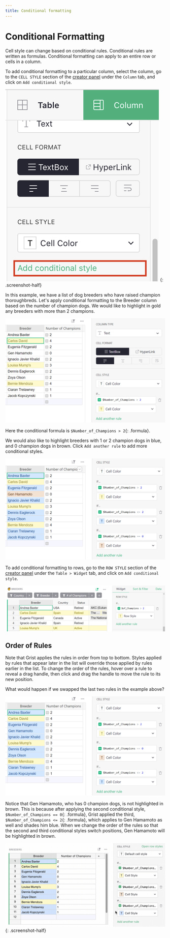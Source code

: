 ```yaml
---
title: Conditional formatting
---
```


Conditional Formatting
======================

Cell style can change based on conditional rules. Conditional rules are written as formulas. Conditional formatting can apply to an entire row or cells in a column. 

To add conditional formatting to a particular column, select the column, go to the `CELL STYLE` section of the [creator panel](glossary.md#creator-panel) under the `Column` tab, and click on `Add conditional style`.

*![Add conditional style](images/columns/add-conditional-style.png)*
{: .screenshot-half}

In this example, we have a list of dog breeders who have raised champion thoroughbreds. Let's apply conditional formatting to the Breeder column based on the number of champion dogs. We would like to highlight in gold any breeders with more than 2 champions.

![Writing conditional rules](images/columns/first-conditional-rule.png)

Here the conditional formula is `$Number_of_Champions > 2`{: .formula}.

We would also like to highlight breeders with 1 or 2 champion dogs in blue, and 0 champion dogs in brown. Click `Add another rule` to add more conditional styles.

![Multiple conditional rules](images/columns/multiple-conditional-rules.PNG)

To add conditional formatting to rows, go to the `ROW STYLE` section of the [creator panel](glossary.md#creator-panel) under the `Table > Widget` tab, and click on `Add conditional style`.

![Conditional Row Styles](images/newsletters/2022-08/conditional-row.png)

Order of Rules
--------------

Note that Grist applies the rules in order from top to bottom. Styles applied by rules that appear later in the list will override those applied by rules earlier in the list. To change the order of the rules, hover over a rule to reveal a drag handle, then click and drag the handle to move the rule to its new position.

What would happen if we swapped the last two rules in the example above?

![Conditional rules order](images/columns/conditional-rules-order.PNG)

Notice that Gen Hamamoto, who has 0 champion dogs, is not highlighted in brown. This is because after applying the second conditional style, `$Number_of_Champions == 0`{: .formula}, Grist applied the third, `$Number_of_Champions <= 2`{: .formula}, which applies to Gen Hamamoto as well and shades him blue. When we change the order of the rules so that the second and third conditional styles switch positions, Gen Hamamoto will be highlighted in brown.

![Reorder conditional rules](images/columns/reorder-conditional-rules.gif)
{: .screenshot-half}
